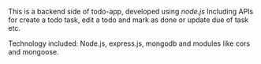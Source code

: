 
This is a backend side of todo-app, developed using *node.js* 
Including APIs for create a todo task, edit a todo and mark as done or update due of task etc.

Technology included: Node.js, express.js, mongodb and modules like cors and mongoose.
